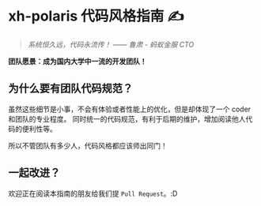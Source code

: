 # xh-polaris 代码风格指南 ✍

> *系统恒久远，代码永流传！ —— 鲁肃 - 蚂蚁金服 CTO*

**团队愿景：成为国内大学中一流的开发团队！**

## 为什么要有团队代码规范？

虽然这些细节是小事，不会有体验或者性能上的优化，但是却体现了一个 coder 和团队的专业程度。
同时统一的代码规范，有利于后期的维护，增加阅读他人代码的便利性等。

所以不管团队有多少人，代码风格都应该师出同门！

## 一起改进？

欢迎正在阅读本指南的朋友给我们提 `Pull Request`。:D
